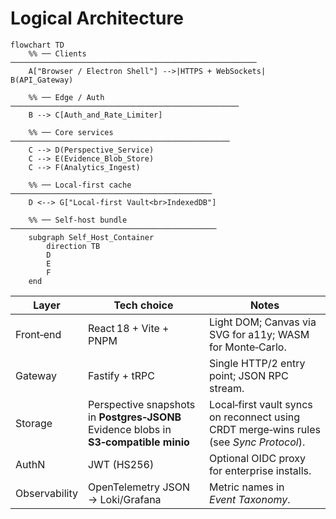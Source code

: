 <!-- phase:1 --><!-- draft -->
# Logical Architecture
```mermaid
flowchart TD
    %% ── Clients ───────────────────────────────────────────────────────
    A["Browser / Electron Shell"] -->|HTTPS + WebSockets| B(API_Gateway)

    %% ── Edge / Auth ───────────────────────────────────────────────────
    B --> C[Auth_and_Rate_Limiter]

    %% ── Core services ─────────────────────────────────────────────────
    C --> D(Perspective_Service)
    C --> E(Evidence_Blob_Store)
    C --> F(Analytics_Ingest)

    %% ── Local-first cache ─────────────────────────────────────────────
    D <--> G["Local-first Vault<br>IndexedDB"]

    %% ── Self-host bundle ──────────────────────────────────────────────
    subgraph Self_Host_Container
        direction TB
        D
        E
        F
    end
```

| Layer         | Tech choice                                                                                | Notes                                                                                   |
| ------------- | ------------------------------------------------------------------------------------------ | --------------------------------------------------------------------------------------- |
| Front‑end     | React 18 + Vite + PNPM                                                                     | Light DOM; Canvas via SVG for a11y; WASM for Monte‑Carlo.                               |
| Gateway       | Fastify + tRPC                                                                             | Single HTTP/2 entry point; JSON RPC stream.                                             |
| Storage       | Perspective snapshots in **Postgres‑JSONB**  <br>Evidence blobs in **S3‑compatible minio** | Local‑first vault syncs on reconnect using CRDT merge‑wins rules (see _Sync Protocol_). |
| AuthN         | JWT (HS256)                                                                                | Optional OIDC proxy for enterprise installs.                                            |
| Observability | OpenTelemetry JSON → Loki/Grafana                                                          | Metric names in _Event Taxonomy_.                                                       |
